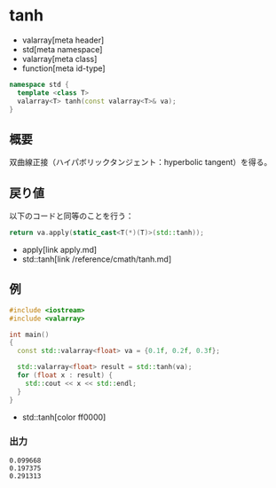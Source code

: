 # tanh
* valarray[meta header]
* std[meta namespace]
* valarray[meta class]
* function[meta id-type]

```cpp
namespace std {
  template <class T>
  valarray<T> tanh(const valarray<T>& va);
}
```

## 概要
双曲線正接（ハイパボリックタンジェント：hyperbolic tangent）を得る。


## 戻り値
以下のコードと同等のことを行う：

```cpp
return va.apply(static_cast<T(*)(T)>(std::tanh));
```
* apply[link apply.md]
* std::tanh[link /reference/cmath/tanh.md]


## 例
```cpp example
#include <iostream>
#include <valarray>

int main()
{
  const std::valarray<float> va = {0.1f, 0.2f, 0.3f};

  std::valarray<float> result = std::tanh(va);
  for (float x : result) {
    std::cout << x << std::endl;
  }
}
```
* std::tanh[color ff0000]

### 出力
```
0.099668
0.197375
0.291313
```


